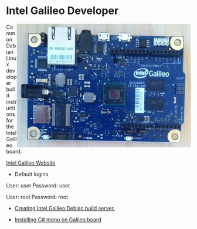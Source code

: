 # Intel Galileo Developer

<img align="right" src="Images/IntelGalileoGen1.jpg" />

Common Debian Linux developer build instructions for the Intel Galileo board.

[Intel Galileo Website](http://www.intel.com/content/www/us/en/do-it-yourself/galileo-maker-quark-board.html)

* Default logins

User: user Password: user 

User: root Password: root 

* [Creating Intel Galileo Debian build server.](//Documentation/GalileoDebianBuildNotes.txt)

* [Installing C# mono on Galileo board](http://galileo.codeplex.com)
